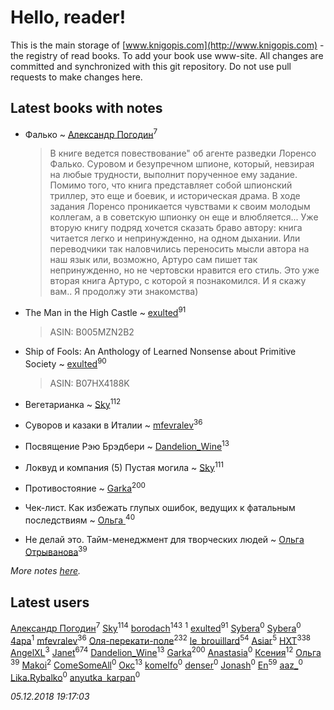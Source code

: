 # Hello, reader!
This is the main storage of [www.knigopis.com](http://www.knigopis.com) - the registry of read books.
To add your book use www-site. All changes are committed and synchronized with this git repository.
Do not use pull requests to make changes here.


## Latest books with notes
* Фалько ~ [Александр Погодин](users/625/6259590452259030261-mailru)<sup>7</sup>
    > В книге ведется повествование" об агенте разведки Лоренсо Фалько. Суровом и безупречном шпионе, который, невзирая на любые трудности, выполнит порученное ему задание. Помимо того, что книга представляет собой шпионский триллер, это еще и боевик, и историческая драма. В ходе задания Лоренсо проникается чувствами к своим молодым коллегам, а в советскую шпионку он еще и влюбляется... Уже вторую книгу подряд хочется сказать браво автору: книга читается легко и непринужденно, на одном дыхании. Или переводчики так наловчились переносить мысли автора на наш язык или, возможно, Артуро сам пишет так непринужденно, но не чертовски нравится его стиль. Это уже вторая книга Артуро, с которой я познакомился. И я скажу вам.. Я продолжу эти знакомства)

* The Man in the High Castle ~ [exulted](users/100/100599204551896265722-google)<sup>91</sup>
    > ASIN: B005MZN2B2

* Ship of Fools: An Anthology of Learned Nonsense about Primitive Society ~ [exulted](users/100/100599204551896265722-google)<sup>90</sup>
    > ASIN: B07HX4188K

* Вегетарианка ~ [Sky](users/118/118049897850017649660-google)<sup>112</sup>

* Суворов и казаки в Италии ~ [mfevralev](users/140/140966150-vkontakte)<sup>36</sup>

* Посвящение Рэю Брэдбери ~ [Dandelion_Wine](users/586/58602788-vkontakte)<sup>13</sup>

* Локвуд и компания (5) Пустая могила ~ [Sky](users/118/118049897850017649660-google)<sup>111</sup>

* Противостояние ~ [Garka](users/115/115753719718250012620-google)<sup>200</sup>

* Чек-лист. Как избежать глупых ошибок, ведущих к фатальным последствиям ~ [Ольга ](users/222/22240417-vkontakte)<sup>40</sup>

* Не делай это. Тайм-менеджмент для творческих людей ~ [Ольга Отрыванова](users/222/22240417-vkontakte)<sup>39</sup>


_More notes [here](latest_books_with_notes.md)._


## Latest users
[Александр Погодин](users/625/6259590452259030261-mailru)<sup>7</sup> 
[Sky](users/118/118049897850017649660-google)<sup>114</sup> 
[borodach](users/157/15706320-vkontakte)<sup>143</sup> 
[](users/111/111832227548183917963-google)<sup>1</sup> 
[exulted](users/100/100599204551896265722-google)<sup>91</sup> 
[Sybera](users/106/106106657896266616567-google)<sup>0</sup> 
[Sybera](users/139/13958783-vkontakte)<sup>0</sup> 
[4apa](users/117/117392596378069249667-google)<sup>1</sup> 
[mfevralev](users/140/140966150-vkontakte)<sup>36</sup> 
[Оля-перекати-поле](users/108/10848515355906827860-mailru)<sup>232</sup> 
[le_brouillard](users/133/13330781-vkontakte)<sup>54</sup> 
[Asiar](users/115/115902526849562271887-google)<sup>5</sup> 
[HXT](users/100/100002563462782-facebook)<sup>338</sup> 
[AngelXL](users/110/110249645760586356722-google)<sup>3</sup> 
[Janet](users/108/108113656204404967440-google)<sup>674</sup> 
[Dandelion_Wine](users/586/58602788-vkontakte)<sup>13</sup> 
[Garka](users/115/115753719718250012620-google)<sup>200</sup> 
[Anastasia](users/135/1351730041518487-facebook)<sup>0</sup> 
[Ксения](users/107/107312597267727612108-google)<sup>12</sup> 
[Ольга ](users/222/22240417-vkontakte)<sup>39</sup> 
[Makoi](users/166/166726857-vkontakte)<sup>2</sup> 
[ComeSomeAll](users/544/544940552621006-facebook)<sup>0</sup> 
[Окс](users/102/102536471289425216982-google)<sup>13</sup> 
[komelfo](users/112/112876960272897812283-google)<sup>0</sup> 
[denser](users/100/100392194383735458813-google)<sup>0</sup> 
[Jonash](users/105/105002693864893-facebook)<sup>0</sup> 
[En](users/333/333646551-vkontakte)<sup>59</sup> 
[aaz_](users/102/102095378349287834268-google)<sup>0</sup> 
[Lika.Rybalko](users/578/578596810-yandex)<sup>0</sup> 
[anyutka_karpan](users/597/59793548-vkontakte)<sup>0</sup> 


_05.12.2018 19:17:03_
